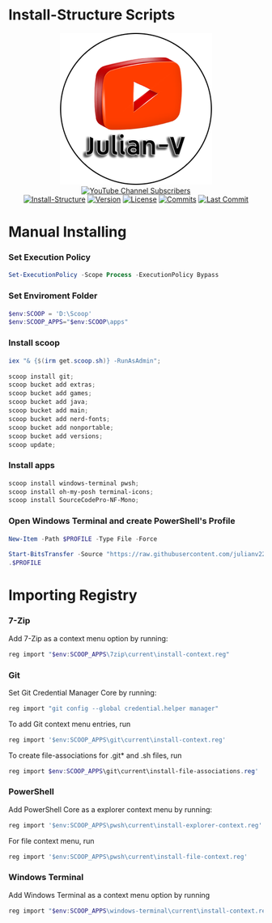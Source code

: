 # Install-Structure Scripts

<p align="center">
 <a href="https://youtube.com/julianv"><img title="Julian-V" src="docs/Julian-V.png"></a><br>
 <a href="https://www.youtube.com/julianv?sub_confirmation=1"><img title="YouTube Channel Subscribers" src="https://img.shields.io/youtube/channel/subscribers/UC8QPaA8hLDhroGdBtAImmbQ"></a><br> 
  <a href=""><img title="Install-Structure" src="https://img.shields.io/badge/Scripts-%20?logo=powershell&logoColor=00BFFF&label=Install%20Structure&color=A52A2A"></a>
 <a href="#install-structure"><img title="Version" src="https://img.shields.io/badge/1.0-%20?logo=hackthebox&label=Version&color=BA55D3"></a>
 <a href="LICENSE"><img title="License" src="https://img.shields.io/github/license/julianv22/install-structure?logo=atom&label=License&labelColor=teal"></a>
 <!-- <a href="https://github.com/julianv22/install-structure/actions/workflows/main.yml"><img title="Actions" src="https://github.com/julianv22/install-structure/actions/workflows/main.yml/badge.svg"></a> -->
 <a href="#"><img title="Commits" src="https://img.shields.io/github/commit-activity/t/julianv22/install-structure?logo=git&label=Commits"></a>
 <a href="https://github.com/julianv22/install-structure/commits/main"><img title="Last Commit" src="https://img.shields.io/github/last-commit/julianv22/install-structure?logo=codacy&label=Last%20Commit&labelColor=2F4F4F"></a>
</p>

# Manual Installing

### Set Execution Policy

```PowerShell
Set-ExecutionPolicy -Scope Process -ExecutionPolicy Bypass
```

### Set Enviroment Folder

```PowerShell
$env:SCOOP = 'D:\Scoop'
$env:SCOOP_APPS="$env:SCOOP\apps"
```

### Install scoop

```PowerShell
iex "& {$(irm get.scoop.sh)} -RunAsAdmin";
```

```PowerShell
scoop install git;
scoop bucket add extras;
scoop bucket add games;
scoop bucket add java;
scoop bucket add main;
scoop bucket add nerd-fonts;
scoop bucket add nonportable;
scoop bucket add versions;
scoop update;
```

### Install apps

```PowerShell
scoop install windows-terminal pwsh;
scoop install oh-my-posh terminal-icons;
scoop install SourceCodePro-NF-Mono;
```

### Open Windows Terminal and create PowerShell's Profile

```PowerShell
New-Item -Path $PROFILE -Type File -Force
```

```PowerShell
Start-BitsTransfer -Source "https://raw.githubusercontent.com/julianv22/install-structure/main/PowerShell/Microsoft.PowerShell_profile.ps1" -Destination $PROFILE;
.$PROFILE
```

# Importing Registry

### 7-Zip

Add 7-Zip as a context menu option by running:

```PowerShell
reg import "$env:SCOOP_APPS\7zip\current\install-context.reg"
```

### Git

Set Git Credential Manager Core by running:

```PowerShell
reg import "git config --global credential.helper manager"
```

To add Git context menu entries, run

```PowerShell
reg import '$env:SCOOP_APPS\git\current\install-context.reg'
```

To create file-associations for .git\* and .sh files, run

```PowerShell
reg import $env:SCOOP_APPS\git\current\install-file-associations.reg'
```

### PowerShell

Add PowerShell Core as a explorer context menu by running:

```PowerShell
reg import '$env:SCOOP_APPS\pwsh\current\install-explorer-context.reg'
```

For file context menu, run

```PowerShell
reg import '$env:SCOOP_APPS\pwsh\current\install-file-context.reg'
```

### Windows Terminal

Add Windows Terminal as a context menu option by running

```PowerShell
reg import "$env:SCOOP_APPS\windows-terminal\current\install-context.reg"
```
